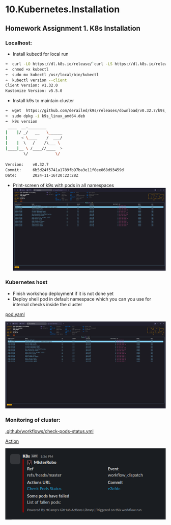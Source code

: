 # 10.Kubernetes.Installation
## Homework Assignment 1. K8s Installation
### Localhost:
- Install kubectl for local run
```bash
➜  curl -LO https://dl.k8s.io/release/`curl -LS https://dl.k8s.io/release/stable.txt`/bin/linux/amd64/
➜  chmod +x kubectl
➜  sudo mv kubectl /usr/local/bin/kubectl
➜  kubectl version --client
Client Version: v1.32.0
Kustomize Version: v5.5.0
```
- Install k9s to maintain cluster
```bash
➜  wget  https://github.com/derailed/k9s/releases/download/v0.32.7/k9s_linux_amd64.deb
➜  sudo dpkg -i k9s_linux_amd64.deb
➜  k9s version
 ____  __.________       
|    |/ _/   __   \______
|      < \____    /  ___/
|    |  \   /    /\___ \ 
|____|__ \ /____//____  >
        \/            \/ 

Version:    v0.32.7
Commit:     6b5d24f5741a1789fb97ba3e11f0ee868d93459d
Date:       2024-11-16T20:22:28Z
```
- Print-screen of k9s with pods in all namespaces
![alt text](image.png)

### Kubernetes host

- Finish workshop deployment if it is not done yet
- Deploy shell pod in default namespace which you can you use for internal checks inside the cluster

[pod.yaml](pod.yaml)

![alt text](image.png)

### Monitoring of cluster:

[.github/workflows/check-pods-status.yml](https://github.com/MisterRobo/sa.it-academy.by_10.Kubernetes.Installation/blob/master/.github/workflows/check-pods-status.yml)

[Action](https://github.com/MisterRobo/sa.it-academy.by_10.Kubernetes.Installation/actions/runs/13050512937/job/36409533911)

![alt text](image-1.png)